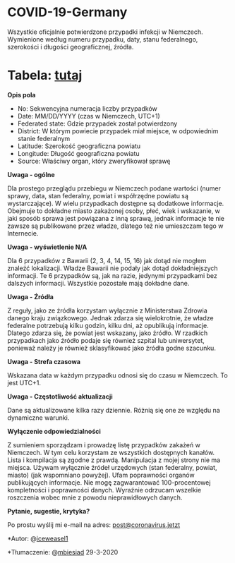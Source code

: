 # COVID-19-Germany
Wszystkie oficjalnie potwierdzone przypadki infekcji w Niemczech. Wymienione według numeru przypadku, daty, stanu federalnego, szerokości i długości geograficznej, źródła.

# Tabela: [tutaj](https://github.com/mbiesiad/COVID-19-Germany/blob/pl/germany_with_source.csv)

<b>Opis pola</b>

- No: Sekwencyjna numeracja liczby przypadków
- Date: MM/DD/YYYY (czas w Niemczech, UTC+1)
- Federated state: Gdzie przypadek został potwierdzony
- District: W którym powiecie przypadek miał miejsce, w odpowiednim stanie federalnym
- Latitude: Szerokość geograficzna powiatu
- Longitude: Długość geograficzna powiatu
- Source: Właściwy organ, który zweryfikował sprawę

<b>Uwaga - ogólne</b>

Dla prostego przeglądu przebiegu w Niemczech podane wartości (numer sprawy, data, stan federalny, powiat i współrzędne powiatu są wystarczające). W wielu przypadkach dostępne są dodatkowe informacje. Obejmuje to dokładne miasto zakażonej osoby, płeć, wiek i wskazanie, w jaki sposób sprawa jest powiązana z inną sprawą, jednak informacje te nie zawsze są publikowane przez władze, dlatego też nie umieszczam tego w Internecie.

<b>Uwaga - wyświetlenie N/A</b>

Dla 6 przypadków z Bawarii (2, 3, 4, 14, 15, 16) jak dotąd nie mogłem znaleźć lokalizacji. Władze Bawarii nie podały jak dotąd dokładniejszych informacji. Te 6 przypadków są, jak na razie, jedynymi przypadkami bez dalszych informacji. Wszystkie pozostałe mają dokładne dane.

<b>Uwaga - Źródła</b>

Z reguły, jako ze źródła korzystam wyłącznie z Ministerstwa Zdrowia danego kraju związkowego. Jednak zdarza się wielokrotnie, że władze federalne potrzebują kilku godzin, kilku dni, aż opublikują informacje. Dlatego zdarza się, że powiat jest wskazany, jako źródło. W rzadkich przypadkach jako źródło podaje się również szpital lub uniwersytet, ponieważ należy je również sklasyfikować jako źródła godne szacunku.

<b>Uwaga - Strefa czasowa</b>

Wskazana data w każdym przypadku odnosi się do czasu w Niemczech. To jest UTC+1. 

<b>Uwaga - Częstotliwość aktualizacji</b>

Dane są aktualizowane kilka razy dziennie. Różnią się one ze względu na dynamiczne warunki.

<b>Wyłączenie odpowiedzialności</b>

Z sumieniem sporządzam i prowadzę listę przypadków zakażeń w Niemczech. W tym celu korzystam ze wszystkich dostępnych kanałów. Lista i kompilacja są zgodne z prawdą. Manipulacja z mojej strony nie ma miejsca. Używam wyłącznie źródeł urzędowych (stan federalny, powiat, miasto) (jak wspomniano powyżej). Ufam poprawności organów publikujących informacje. Nie mogę zagwarantować 100-procentowej kompletności i poprawności danych. Wyraźnie odrzucam wszelkie roszczenia wobec mnie z powodu nieprawidłowych danych.

<b>Pytanie, sugestie, krytyka?</b>

Po prostu wyślij mi e-mail na adres: post@coronavirus.jetzt

*Autor: @[iceweasel1](https://github.com/iceweasel1/COVID-19-Germany)

*Tłumaczenie: @[mbiesiad](https://github.com/mbiesiad) 29-3-2020
